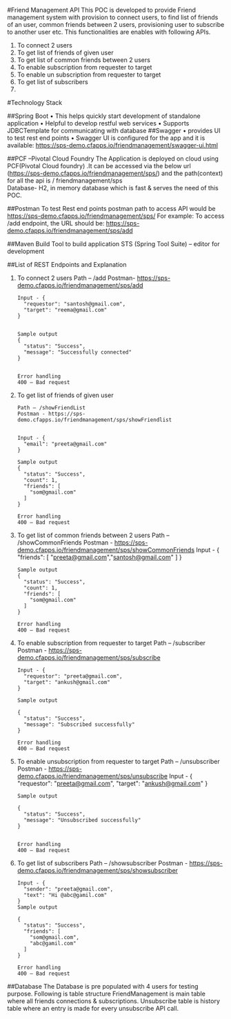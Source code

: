 #Friend Management API
	This POC is developed to provide Friend management system with provision to connect users, to find list of friends of an user, common friends between 2 users, provisioning user to subscribe to another user etc. This functionalities are enables with following APIs.

1.	To connect 2 users 
2.	To get list of friends of given user
3.	To get list of common friends between 2 users
4.	To enable subscription from requester to target
5.	To enable un subscription from requester to target
6.	To get list of subscribers
7.	
#Technology Stack

##Spring Boot
•	This helps  quickly start development of standalone application
•	Helpful to develop  restful web services 
•	Supports JDBCTemplate for communicating with database
##Swagger
•	provides UI to test rest end points 
•	Swagger UI is configured for the app and it is available:
 https://sps-demo.cfapps.io/friendmanagement/swagger-ui.html

##PCF –Pivotal  Cloud Foundry
	The Application is deployed on cloud using PCF(Pivotal Cloud foundry) .It can be accessed via the below url (https://sps-demo.cfapps.io/friendmanagement/sps/) and the path(context) for all the api is / friendmanagement/sps  
Database- 
H2, in memory database which is fast & serves the need of this POC.

##Postman 
	To test Rest end points
	postman path to access API would be https://sps-demo.cfapps.io/friendmanagement/sps/   For example: To access /add endpoint, the URL should be: https://sps-demo.cfapps.io/friendmanagement/sps/add

##Maven 
	Build Tool to build application
STS
	(Spring Tool Suite) – editor for development





##List of REST Endpoints and Explanation
1.	To connect 2 users 
		Path – /add
		Postman- https://sps-demo.cfapps.io/friendmanagement/sps/add
		
		Input - {
		  "requestor": "santosh@gmail.com",
		  "target": "reema@gmail.com"
		}
		
		
		Sample output
		{
		  "status": "Success",
		  "message": "Successfully connected"
		}
		
		
		Error handling
		400 – Bad request

2.	To get list of friends of given user

		Path – /showFriendList
		Postman - https://sps-demo.cfapps.io/friendmanagement/sps/showFriendlist
		
		
		Input - {
		  "email": "preeta@gmail.com"
		}
		
		Sample output
		{
		  "status": "Success",
		  "count": 1,
		  "friends": [
		    "som@gmail.com"
		  ]
		}
		
		Error handling
		400 – Bad request

3.	To get list of common friends between 2 users
		Path – /showCommonFriends
		Postman  - https://sps-demo.cfapps.io/friendmanagement/sps/showCommonFriends
		Input - {
		  "friends": [
		    "preeta@gmail.com","santosh@gmail.com"
		  ]
		}
		
		Sample output
		{
		  "status": "Success",
		  "count": 1,
		  "friends": [
		    "som@gmail.com"
		  ]
		}
		
		Error handling
		400 – Bad request



4.	To enable subscription from requester to target
		Path – /subscriber
		Postman  - https://sps-demo.cfapps.io/friendmanagement/sps/subscribe
		
		Input - {
		  "requestor": "preeta@gmail.com",
		  "target": "ankush@gmail.com"
		}
		
		Sample output
		
		{
		  "status": "Success",
		  "message": "Subscribed successfully"
		}
		
		Error handling
		400 – Bad request

5.	To enable unsubscription from requester to target
		Path – /unsubscriber
		Postman - https://sps-demo.cfapps.io/friendmanagement/sps/unsubscribe
		Input - {
		  "requestor": "preeta@gmail.com",
		  "target": "ankush@gmail.com"
		}
		
		Sample output
		
		{
		  "status": "Success",
		  "message": "Unsubscribed successfully"
		}
		
		
		Error handling
		400 – Bad request


6.	To get list of subscribers
		Path – /showsubscriber
		Postman  - https://sps-demo.cfapps.io/friendmanagement/sps/showsubscriber
		
		Input - {
		  "sender": "preeta@gmail.com",
		  "text": "Hi @abc@gamil.com"
		}
		Sample output
		
		{
		  "status": "Success",
		  "friends": [
		    "som@gmail.com",
		    "abc@gamil.com"
		  ]
		}
		
		Error handling
		400 – Bad request


##Database
	The Database is pre populated with 4 users for testing purpose. Following is table structure 
FriendManagement is main table where all friends connections & subscriptions. Unsubscribe table is history table where an entry is made for every unsubscribe API call.



